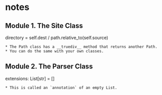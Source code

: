 # notes

## Module 1. The Site Class

directory = self.dest / path.relative_to(self.source)

    * The Path class has a __truediv__ method that returns another Path.
    * You can do the same with your own classes.

## Module 2. The Parser Class

extensions: List[str] = []

    * This is called an `annotation` of an empty List.
